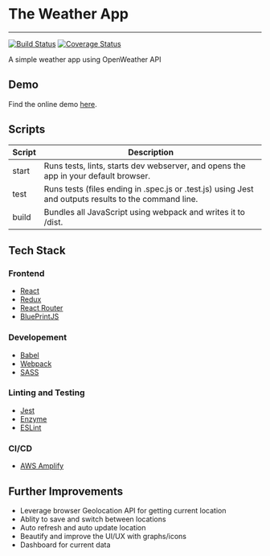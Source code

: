 # The Weather App

---

[![Build Status](https://travis-ci.com/aruldd/weather-app.svg?token=53RcDr32FzEWgwNppq4x&branch=master)](https://travis-ci.com/aruldd/weather-app) [![Coverage Status](https://coveralls.io/repos/github/aruldd/weather-app/badge.svg?branch=master)](https://coveralls.io/github/aruldd/weather-app?branch=master)

A simple weather app using OpenWeather API

## Demo

Find the online demo [here](https://www.weather.arul.one/).

## Scripts

| **Script** | **Description**                                                                                       |
| ---------- | ----------------------------------------------------------------------------------------------------- |
| start      | Runs tests, lints, starts dev webserver, and opens the app in your default browser.                   |
| test       | Runs tests (files ending in .spec.js or .test.js) using Jest and outputs results to the command line. |
| build      | Bundles all JavaScript using webpack and writes it to /dist.                                          |

## Tech Stack

### Frontend

- [React](https://facebook.github.io/react/)
- [Redux](http://redux.js.org)
- [React Router](https://github.com/reactjs/react-router)
- [BluePrintJS](https://blueprintjs.com/)

### Developement

- [Babel](http://babeljs.io)
- [Webpack](https://webpack.js.org)
- [SASS](http://sass-lang.com/)

### Linting and Testing

- [Jest](https://facebook.github.io/jest/)
- [Enzyme](https://enzymejs.github.io/enzyme/)
- [ESLint](http://eslint.org/)

### CI/CD

- [AWS Amplify](https://aws.amazon.com/amplify/)

## Further Improvements

- Leverage browser Geolocation API for getting current location
- Ablity to save and switch between locations
- Auto refresh and auto update location
- Beautify and improve the UI/UX with graphs/icons
- Dashboard for current data
